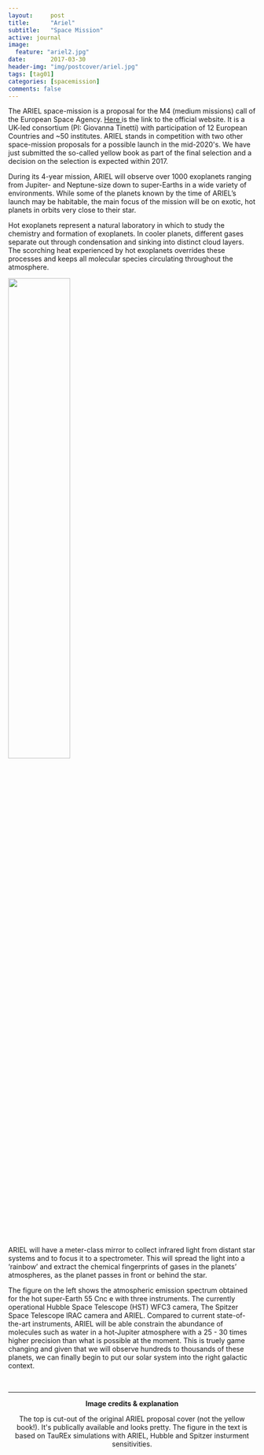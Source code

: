 ```yaml
---
layout:     post
title:      "Ariel"
subtitle:   "Space Mission"
active: journal
image:
  feature: "ariel2.jpg"
date:       2017-03-30 
header-img: "img/postcover/ariel.jpg"
tags: [tag01]
categories: [spacemission]
comments: false
---
```


The ARIEL space-mission is a proposal for the M4 (medium missions) call of the European Space Agency. <a href="http://ariel-spacemission.eu/press-releases/ariel_2015-07-16.html" target="_blank"> Here </a> is the link to the official website. 
It is a UK-led consortium (PI: Giovanna Tinetti) with participation of 12 European Countries and ~50 institutes. ARIEL stands in competition with two other space-mission proposals for a possible launch in the mid-2020's. 
We have just submitted the so-called yellow book as part of the final selection and a decision on the selection is expected within 2017. 

During its 4-year mission, ARIEL will observe over 1000 exoplanets ranging from Jupiter- and Neptune-size down to super-Earths in a wide variety of environments. While some of the planets known by the time of ARIEL’s launch may be habitable, the main focus of the mission will be on exotic, hot planets in orbits very close to their star.

Hot exoplanets represent a natural laboratory in which to study the chemistry and formation of exoplanets. In cooler planets, different gases separate out through condensation and sinking into distinct cloud layers. The scorching heat experienced by hot exoplanets overrides these processes and keeps all molecular species circulating throughout the atmosphere.

<div style="margin-left:auto;margin-right:auto;;display:block">
<img class="left" src="{{site.baseurl}}/img/ariel_figure.pdf" width="50%">
</div>

ARIEL will have a meter-class mirror to collect infrared light from distant star systems and to focus it to a spectrometer. This will spread the light into a ‘rainbow’ and extract the chemical fingerprints of gases in the planets’ atmospheres, as the planet passes in front or behind the star.

The figure on the left shows the atmospheric emission spectrum obtained for the hot super-Earth 55 Cnc e with three instruments. The currently operational Hubble Space Telescope (HST) WFC3 camera, The Spitzer Space Telescope IRAC camera and ARIEL. 
Compared to current state-of-the-art instruments, ARIEL will be able constrain the abundance of molecules such as water in a hot-Jupiter atmosphere with a 25 - 30 times higher precision than what is possible at the moment. 
This is truely game changing and given that we will observe hundreds to thousands of these planets, we can finally begin to put our solar system into the right galactic context. 

<br>
<hr class="medium">
<center><b> Image credits & explanation </b>
<p> The top is cut-out of the original ARIEL proposal cover (not the yellow book!). It's publically available and looks pretty. The figure in the text is based on TauREx simulations with ARIEL, Hubble and Spitzer insturment sensitivities.   </p>